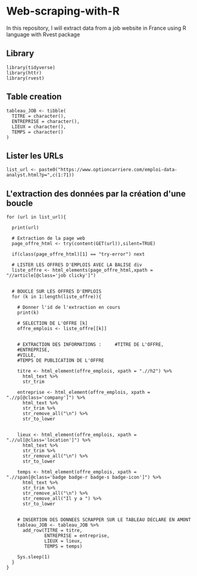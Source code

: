 # Web-scraping-with-R
In this repository, I will extract data from a job website in France using R language with Rvest package

## Library

```{r, eval = FALSE}
library(tidyverse)
library(httr)
library(rvest)
```

## Table creation

```{r, eval = FALSE}
tableau_JOB <- tibble(
  TITRE = character(),
  ENTREPRISE = character(),
  LIEUX = character(),
  TEMPS = character()
)
```

## Lister les URLs

```{r, eval = FALSE}
list_url <- paste0("https://www.optioncarriere.com/emploi-data-analyst.html?p=",c(1:71))
```

## L'extraction des données par la création d'une boucle 

```{r, message = FALSE}
for (url in list_url){
  
  print(url)
  
  # Extraction de la page web
  page_offre_html <- try(content(GET(url)),silent=TRUE)
  
  if(class(page_offre_html)[1] == "try-error") next
  
  # LISTER LES OFFRES D'EMPLOIS AVEC LA BALISE div
  liste_offre <- html_elements(page_offre_html,xpath = "//article[@class='job clicky']")
  
  
  # BOUCLE SUR LES OFFRES D'EMPLOIS
  for (k in 1:length(liste_offre)){
    
    # Donner l'id de l'extraction en cours
    print(k)
    
    # SELECTION DE L'OFFRE [k]
    offre_emplois <- liste_offre[[k]]
    
    
    # EXTRACTION DES INFORMATIONS : 	#TITRE DE L'OFFRE, 
    #ENTREPRISE, 
    #VILLE, 
    #TEMPS DE PUBLICATION DE L'OFFRE
    
    titre <- html_element(offre_emplois, xpath = ".//h2") %>%
      html_text %>%
      str_trim 
    
    entreprise <- html_element(offre_emplois, xpath = ".//p[@class='company']") %>% 
      html_text %>%
      str_trim %>%
      str_remove_all("\n") %>%
      str_to_lower
    
    
    lieux <- html_element(offre_emplois, xpath = ".//ul[@class='location']") %>%
      html_text %>%
      str_trim %>%
      str_remove_all("\n") %>%
      str_to_lower
    
    temps <- html_element(offre_emplois, xpath = ".//span[@class='badge badge-r badge-s badge-icon']") %>% 
      html_text %>%
      str_trim %>%
      str_remove_all("\n") %>%
      str_remove_all("Il y a ") %>%
      str_to_lower
    
    
    # INSERTION DES DONNEES SCRAPPER SUR LE TABLEAU DECLARE EN AMONT
    tableau_JOB <- tableau_JOB %>% 
      add_row(TITRE = titre,
              ENTREPRISE = entreprise,
              LIEUX = lieux,
              TEMPS = temps)
    
    Sys.sleep(1)
  }
}
```
